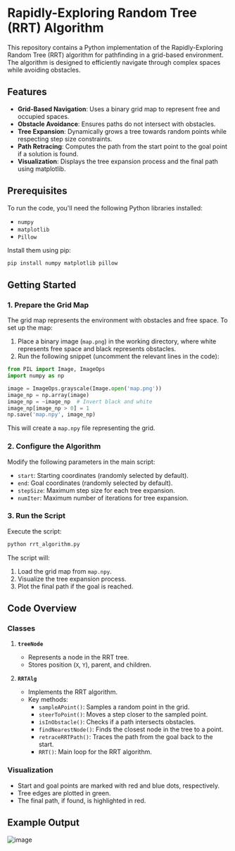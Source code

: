 # Rapidly-Exploring Random Tree (RRT) Algorithm

This repository contains a Python implementation of the Rapidly-Exploring Random Tree (RRT) algorithm for pathfinding in a grid-based environment. The algorithm is designed to efficiently navigate through complex spaces while avoiding obstacles.

## Features

- **Grid-Based Navigation**: Uses a binary grid map to represent free and occupied spaces.
- **Obstacle Avoidance**: Ensures paths do not intersect with obstacles.
- **Tree Expansion**: Dynamically grows a tree towards random points while respecting step size constraints.
- **Path Retracing**: Computes the path from the start point to the goal point if a solution is found.
- **Visualization**: Displays the tree expansion process and the final path using matplotlib.

## Prerequisites

To run the code, you'll need the following Python libraries installed:

- `numpy`
- `matplotlib`
- `Pillow`

Install them using pip:

```bash
pip install numpy matplotlib pillow
```

## Getting Started

### 1. Prepare the Grid Map

The grid map represents the environment with obstacles and free space. To set up the map:

1. Place a binary image (`map.png`) in the working directory, where white represents free space and black represents obstacles.
2. Run the following snippet (uncomment the relevant lines in the code):

```python
from PIL import Image, ImageOps
import numpy as np

image = ImageOps.grayscale(Image.open('map.png'))
image_np = np.array(image)
image_np = ~image_np  # Invert black and white
image_np[image_np > 0] = 1
np.save('map.npy', image_np)
```

This will create a `map.npy` file representing the grid.

### 2. Configure the Algorithm

Modify the following parameters in the main script:

- `start`: Starting coordinates (randomly selected by default).
- `end`: Goal coordinates (randomly selected by default).
- `stepSize`: Maximum step size for each tree expansion.
- `numIter`: Maximum number of iterations for tree expansion.

### 3. Run the Script

Execute the script:

```bash
python rrt_algorithm.py
```

The script will:

1. Load the grid map from `map.npy`.
2. Visualize the tree expansion process.
3. Plot the final path if the goal is reached.

## Code Overview

### Classes

1. **`treeNode`**
   - Represents a node in the RRT tree.
   - Stores position (`X`, `Y`), parent, and children.

2. **`RRTAlg`**
   - Implements the RRT algorithm.
   - Key methods:
     - `sampleAPoint()`: Samples a random point in the grid.
     - `steerToPoint()`: Moves a step closer to the sampled point.
     - `isInObstacle()`: Checks if a path intersects obstacles.
     - `findNearestNode()`: Finds the closest node in the tree to a point.
     - `retraceRRTPath()`: Traces the path from the goal back to the start.
     - `RRT()`: Main loop for the RRT algorithm.

### Visualization

- Start and goal points are marked with red and blue dots, respectively.
- Tree edges are plotted in green.
- The final path, if found, is highlighted in red.

## Example Output
![image](https://github.com/user-attachments/assets/e690086f-286f-4eb0-a482-f5c128e9412c)

